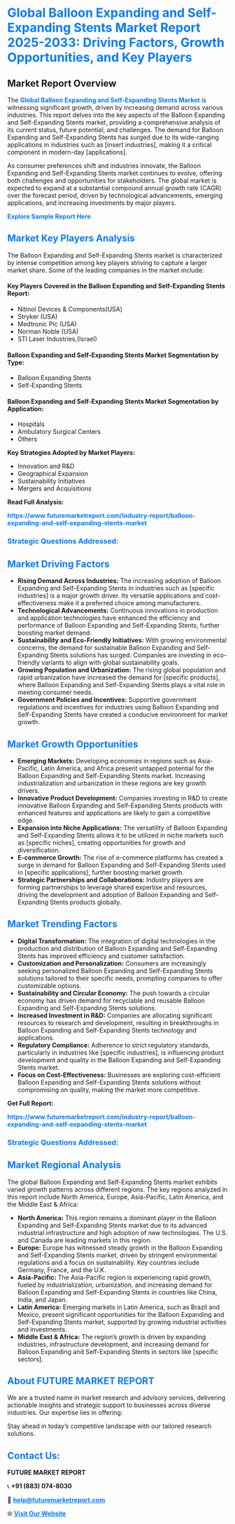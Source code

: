 <h1 style="color: #007BFF;">Global Balloon Expanding and Self-Expanding Stents Market Report 2025-2033: Driving Factors, Growth Opportunities, and Key Players</h1>

<section id="overview">
<h2>Market Report Overview</h2>
<p>The <a href="https://www.futuremarketreport.com/industry-report/balloon-expanding-and-self-expanding-stents-market" style="color: #007BFF; text-decoration: none;"><strong>Global Balloon Expanding and Self-Expanding Stents Market</strong></a> is witnessing significant growth, driven by increasing demand across various industries. This report delves into the key aspects of the Balloon Expanding and Self-Expanding Stents market, providing a comprehensive analysis of its current status, future potential, and challenges. The demand for Balloon Expanding and Self-Expanding Stents has surged due to its wide-ranging applications in industries such as [insert industries], making it a critical component in modern-day [applications].</p>
<p>As consumer preferences shift and industries innovate, the Balloon Expanding and Self-Expanding Stents market continues to evolve, offering both challenges and opportunities for stakeholders. The global market is expected to expand at a substantial compound annual growth rate (CAGR) over the forecast period, driven by technological advancements, emerging applications, and increasing investments by major players.</p>
</section>

<section id="overview">
<p><a href="https://www.futuremarketreport.com/request-sample/reportId=37268" style="color: #007BFF; text-decoration: none;"><strong>Explore Sample Report Here</strong></a></p>
</section>

<section id="key-players">
<h2 style="color: #007BFF;">Market Key Players Analysis</h2>
<p>The Balloon Expanding and Self-Expanding Stents market is characterized by intense competition among key players striving to capture a larger market share. Some of the leading companies in the market include:</p>
<h4>Key Players Covered in the Balloon Expanding and Self-Expanding Stents Report:</h4>
<ul><li>Nitinol Devices &amp; Components(USA)</li><li>Stryker (USA)</li><li>Medtronic Plc (USA)</li><li>Norman Noble (USA)</li><li>STI Laser Industries,(Israel)</li></ul>
<h4>Balloon Expanding and Self-Expanding Stents Market Segmentation by Type:</h4>
<ul><li>Balloon Expanding Stents</li><li>Self-Expanding Stents</li></ul>

<h4>Balloon Expanding and Self-Expanding Stents Market Segmentation by Application:</h4>
<ul><li>Hospitals</li><li>Ambulatory Surgical Centers</li><li>Others</li></ul>
<p><strong>Key Strategies Adopted by Market Players:</strong></p>
<ul>
<li>Innovation and R&D</li>
<li>Geographical Expansion</li>
<li>Sustainability Initiatives</li>
<li>Mergers and Acquisitions</li>
</ul>
</section>

<section>
<p><strong>Read Full Analysis: </strong></p><a href="https://www.futuremarketreport.com/industry-report/balloon-expanding-and-self-expanding-stents-market" style="color: #007BFF; text-decoration: none;"><strong>https://www.futuremarketreport.com/industry-report/balloon-expanding-and-self-expanding-stents-market</strong></a>
<h3 style="color: #007BFF;">Strategic Questions Addressed:</h3>
</section>

<section id="driving-factors">
<h2 style="color: #007BFF;">Market Driving Factors</h2>
<ul>
<li><strong>Rising Demand Across Industries:</strong> The increasing adoption of Balloon Expanding and Self-Expanding Stents in industries such as [specific industries] is a major growth driver. Its versatile applications and cost-effectiveness make it a preferred choice among manufacturers.</li>
<li><strong>Technological Advancements:</strong> Continuous innovations in production and application technologies have enhanced the efficiency and performance of Balloon Expanding and Self-Expanding Stents, further boosting market demand.</li>
<li><strong>Sustainability and Eco-Friendly Initiatives:</strong> With growing environmental concerns, the demand for sustainable Balloon Expanding and Self-Expanding Stents solutions has surged. Companies are investing in eco-friendly variants to align with global sustainability goals.</li>
<li><strong>Growing Population and Urbanization:</strong> The rising global population and rapid urbanization have increased the demand for [specific products], where Balloon Expanding and Self-Expanding Stents plays a vital role in meeting consumer needs.</li>
<li><strong>Government Policies and Incentives:</strong> Supportive government regulations and incentives for industries using Balloon Expanding and Self-Expanding Stents have created a conducive environment for market growth.</li>
</ul>
</section>

<section id="growth-opportunities">
<h2 style="color: #007BFF;">Market Growth Opportunities</h2>
<ul>
<li><strong>Emerging Markets:</strong> Developing economies in regions such as Asia-Pacific, Latin America, and Africa present untapped potential for the Balloon Expanding and Self-Expanding Stents market. Increasing industrialization and urbanization in these regions are key growth drivers.</li>
<li><strong>Innovative Product Development:</strong> Companies investing in R&D to create innovative Balloon Expanding and Self-Expanding Stents products with enhanced features and applications are likely to gain a competitive edge.</li>
<li><strong>Expansion into Niche Applications:</strong> The versatility of Balloon Expanding and Self-Expanding Stents allows it to be utilized in niche markets such as [specific niches], creating opportunities for growth and diversification.</li>
<li><strong>E-commerce Growth:</strong> The rise of e-commerce platforms has created a surge in demand for Balloon Expanding and Self-Expanding Stents used in [specific applications], further boosting market growth.</li>
<li><strong>Strategic Partnerships and Collaborations:</strong> Industry players are forming partnerships to leverage shared expertise and resources, driving the development and adoption of Balloon Expanding and Self-Expanding Stents products globally.</li>
</ul>
</section>

<section id="trending-factors">
<h2 style="color: #007BFF;">Market Trending Factors</h2>
<ul>
<li><strong>Digital Transformation:</strong> The integration of digital technologies in the production and distribution of Balloon Expanding and Self-Expanding Stents has improved efficiency and customer satisfaction.</li>
<li><strong>Customization and Personalization:</strong> Consumers are increasingly seeking personalized Balloon Expanding and Self-Expanding Stents solutions tailored to their specific needs, prompting companies to offer customizable options.</li>
<li><strong>Sustainability and Circular Economy:</strong> The push towards a circular economy has driven demand for recyclable and reusable Balloon Expanding and Self-Expanding Stents solutions.</li>
<li><strong>Increased Investment in R&D:</strong> Companies are allocating significant resources to research and development, resulting in breakthroughs in Balloon Expanding and Self-Expanding Stents technology and applications.</li>
<li><strong>Regulatory Compliance:</strong> Adherence to strict regulatory standards, particularly in industries like [specific industries], is influencing product development and quality in the Balloon Expanding and Self-Expanding Stents market.</li>
<li><strong>Focus on Cost-Effectiveness:</strong> Businesses are exploring cost-efficient Balloon Expanding and Self-Expanding Stents solutions without compromising on quality, making the market more competitive.</li>
</ul>
</section>

<section>
<p><strong>Get Full Report: </strong></p><a href="https://www.futuremarketreport.com/industry-report/balloon-expanding-and-self-expanding-stents-market" style="color: #007BFF; text-decoration: none;"><strong>https://www.futuremarketreport.com/industry-report/balloon-expanding-and-self-expanding-stents-market</strong></a>
<h3 style="color: #007BFF;">Strategic Questions Addressed:</h3>
</section>


<section id="regional-analysis">
<h2 style="color: #007BFF;">Market Regional Analysis</h2>
<p>The global Balloon Expanding and Self-Expanding Stents market exhibits varied growth patterns across different regions. The key regions analyzed in this report include North America, Europe, Asia-Pacific, Latin America, and the Middle East & Africa:</p>
<ul>
<li><strong>North America:</strong> This region remains a dominant player in the Balloon Expanding and Self-Expanding Stents market due to its advanced industrial infrastructure and high adoption of new technologies. The U.S. and Canada are leading markets in this region.</li>
<li><strong>Europe:</strong> Europe has witnessed steady growth in the Balloon Expanding and Self-Expanding Stents market, driven by stringent environmental regulations and a focus on sustainability. Key countries include Germany, France, and the U.K.</li>
<li><strong>Asia-Pacific:</strong> The Asia-Pacific region is experiencing rapid growth, fueled by industrialization, urbanization, and increasing demand for Balloon Expanding and Self-Expanding Stents in countries like China, India, and Japan.</li>
<li><strong>Latin America:</strong> Emerging markets in Latin America, such as Brazil and Mexico, present significant opportunities for the Balloon Expanding and Self-Expanding Stents market, supported by growing industrial activities and investments.</li>
<li><strong>Middle East & Africa:</strong> The region’s growth is driven by expanding industries, infrastructure development, and increasing demand for Balloon Expanding and Self-Expanding Stents in sectors like [specific sectors].</li>
</ul>
</section>

<footer>
<h2 style="color: #007BFF;">About FUTURE MARKET REPORT</h2>
<p>We are a trusted name in market research and advisory services, delivering actionable insights and strategic support to businesses across diverse industries. Our expertise lies in offering:</p>

<p>Stay ahead in today’s competitive landscape with our tailored research solutions.</p>

<h2 style="color: #007BFF;">Contact Us:</h2>
<p><strong>FUTURE MARKET REPORT</strong></p>
<p>📞 <strong>+91 (883) 074-8030</strong></p>
<p>📧 <strong><a href="mailto:help@futuremarketreport.com" style="color: #007BFF;">help@futuremarketreport.com</a></strong></p>
<p>🌐 <strong><a href="https://www.futuremarketreport.com/" style="color: #007BFF;">Visit Our Website</a></strong></p>
</footer>